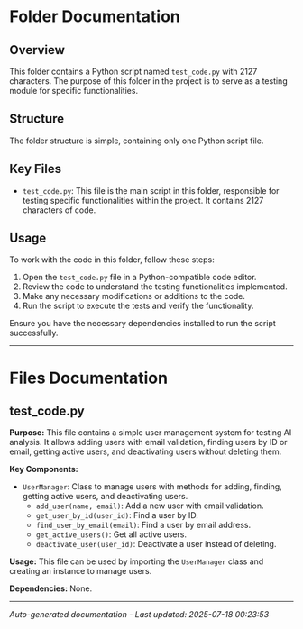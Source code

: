 # Folder Documentation

## Overview
This folder contains a Python script named `test_code.py` with 2127 characters. The purpose of this folder in the project is to serve as a testing module for specific functionalities.

## Structure
The folder structure is simple, containing only one Python script file.

## Key Files
- `test_code.py`: This file is the main script in this folder, responsible for testing specific functionalities within the project. It contains 2127 characters of code.

## Usage
To work with the code in this folder, follow these steps:
1. Open the `test_code.py` file in a Python-compatible code editor.
2. Review the code to understand the testing functionalities implemented.
3. Make any necessary modifications or additions to the code.
4. Run the script to execute the tests and verify the functionality.

Ensure you have the necessary dependencies installed to run the script successfully.

---

# Files Documentation

## test_code.py

**Purpose:** This file contains a simple user management system for testing AI analysis. It allows adding users with email validation, finding users by ID or email, getting active users, and deactivating users without deleting them.

**Key Components:**
- `UserManager`: Class to manage users with methods for adding, finding, getting active users, and deactivating users.
  - `add_user(name, email)`: Add a new user with email validation.
  - `get_user_by_id(user_id)`: Find a user by ID.
  - `find_user_by_email(email)`: Find a user by email address.
  - `get_active_users()`: Get all active users.
  - `deactivate_user(user_id)`: Deactivate a user instead of deleting.
  
**Usage:** This file can be used by importing the `UserManager` class and creating an instance to manage users.

**Dependencies:** None.

---
*Auto-generated documentation - Last updated: 2025-07-18 00:23:53*
